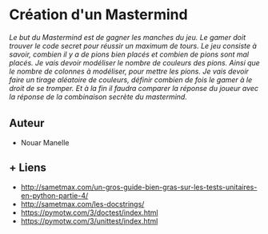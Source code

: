 # Création d'un Mastermind

###### Le but du Mastermind est de gagner les manches du jeu. Le gamer doit trouver le code secret pour réussir un maximum de tours. Le jeu consiste à savoir, combien il y a de pions bien placés et combien de pions sont mal placés. Je vais devoir modéliser le nombre de couleurs des pions. Ainsi que le nombre de colonnes à modéliser, pour mettre les pions. Je vais devoir faire un tirage aléatoire de couleurs, définir combien de fois le gamer à le droit de se tromper. Et à la fin il faudra comparer la réponse du joueur avec la réponse de la combinaison secrète du mastermind.


## Auteur 
 
- Nouar Manelle



## + Liens 
 
- http://sametmax.com/un-gros-guide-bien-gras-sur-les-tests-unitaires-en-python-partie-4/
- http://sametmax.com/les-docstrings/
- https://pymotw.com/3/doctest/index.html
- https://pymotw.com/3/unittest/index.html


 
